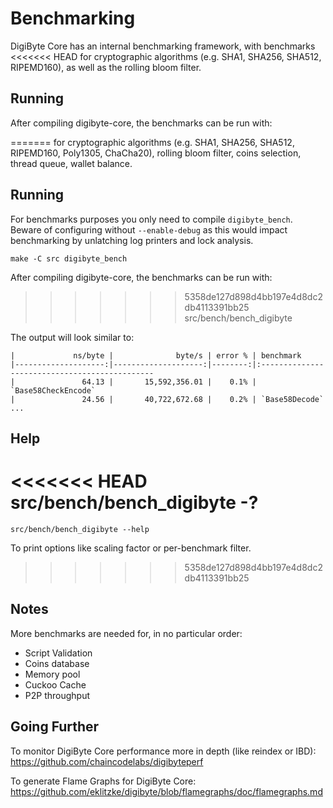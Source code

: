 Benchmarking
============

DigiByte Core has an internal benchmarking framework, with benchmarks
<<<<<<< HEAD
for cryptographic algorithms (e.g. SHA1, SHA256, SHA512, RIPEMD160), as well as the rolling bloom filter.

Running
---------------------
After compiling digibyte-core, the benchmarks can be run with:

=======
for cryptographic algorithms (e.g. SHA1, SHA256, SHA512, RIPEMD160, Poly1305, ChaCha20), rolling bloom filter, coins selection,
thread queue, wallet balance.

Running
---------------------

For benchmarks purposes you only need to compile `digibyte_bench`. Beware of configuring without `--enable-debug` as this would impact
benchmarking by unlatching log printers and lock analysis.

    make -C src digibyte_bench

After compiling digibyte-core, the benchmarks can be run with:

>>>>>>> 5358de127d898d4bb197e4d8dc2db4113391bb25
    src/bench/bench_digibyte

The output will look similar to:
```
|             ns/byte |              byte/s | error % | benchmark
|--------------------:|--------------------:|--------:|:----------------------------------------------
|               64.13 |       15,592,356.01 |    0.1% | `Base58CheckEncode`
|               24.56 |       40,722,672.68 |    0.2% | `Base58Decode`
...
```

Help
---------------------

<<<<<<< HEAD
    src/bench/bench_digibyte -?
=======
    src/bench/bench_digibyte --help

To print options like scaling factor or per-benchmark filter.
>>>>>>> 5358de127d898d4bb197e4d8dc2db4113391bb25

Notes
---------------------
More benchmarks are needed for, in no particular order:
- Script Validation
- Coins database
- Memory pool
- Cuckoo Cache
- P2P throughput

Going Further
--------------------

To monitor DigiByte Core performance more in depth (like reindex or IBD): https://github.com/chaincodelabs/digibyteperf

To generate Flame Graphs for DigiByte Core: https://github.com/eklitzke/digibyte/blob/flamegraphs/doc/flamegraphs.md
